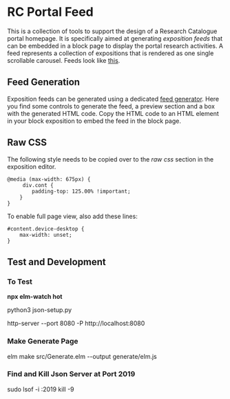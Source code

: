 # RC Portal Feed

This is a collection of tools to support the design of a Research Catalogue portal homepage. It is specifically aimed at generating *exposition feeds* that can be embedded in a block page to display the portal research activities. A feed represents a collection of expositions that is rendered as one single scrollable carousel. Feeds look like [this](https://www.researchcatalogue.net/view/2639908/2639909).

## Feed Generation

Exposition feeds can be generated using a dedicated [feed generator](https://rcfeed.rcdata.org/generate/). Here you find some controls to generate the feed, a preview section and a box with the generated HTML code. Copy the HTML code to an HTML element in your block exposition to embed the feed in the block page.

## Raw CSS
The following style needs to be copied over to the *raw css* section in the exposition editor. 

```
@media (max-width: 675px) {
     div.cont {
        padding-top: 125.00% !important;
    }
}
```

To enable full page view, also add these lines:

```
#content.device-desktop {
    max-width: unset;
}
```

## Test and Development 

### To Test

__npx elm-watch hot__

python3 json-setup.py

http-server --port 8080 -P http://localhost:8080

### Make Generate Page

elm make src/Generate.elm --output generate/elm.js

### Find and Kill Json Server at Port 2019

sudo lsof -i :2019
kill -9 <PID>
